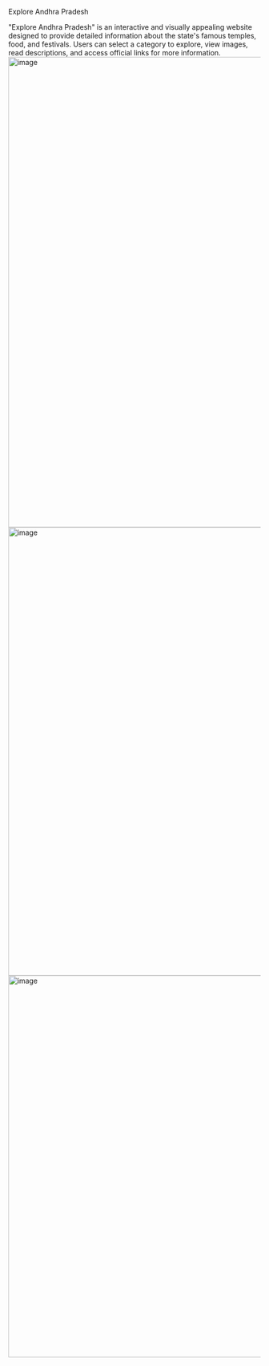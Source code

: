 Explore Andhra Pradesh

"Explore Andhra Pradesh" is an interactive and visually appealing website designed to provide detailed information about the state's famous temples, food, and festivals. Users can select a category to explore, view images, read descriptions, and access official links for more information.
<img width="937" alt="image" src="https://github.com/user-attachments/assets/fcb4b82e-e3f3-4ac4-9f0f-0e87e1e58544" />
<img width="893" alt="image" src="https://github.com/user-attachments/assets/bab37b25-16b6-4bfd-8423-62ca08de0a32" />
<img width="761" alt="image" src="https://github.com/user-attachments/assets/c8c4c827-cfc8-46f2-9368-78eba44742f5" />


